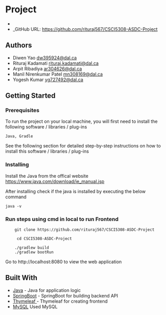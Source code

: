 # Project

- 
- _GitHub URL: https://github.com/rituraj567/CSCI5308-ASDC-Project



## Authors

- Diwen Yao dw395924@dal.ca
- Rituraj Kadamati rituraj.kadamati@dal.ca
- Arpit Ribadiya ar304626@dal.ca
- Manil Nirenkumar Patel mn308169@dal.ca
- Yogesh Kumar yg727492@dal.ca


## Getting Started

### Prerequisites

To run the project on your local machine, you will first need to install the following software / libraries / plug-ins

```
Java, Gradle

```

See the following section for detailed step-by-step instructions on how to install this software / libraries / plug-ins

### Installing

Install the Java from the offical website https://www.java.com/download/ie_manual.jsp

After installing check if the java is installed by executing the below command

```
java -v
```

### Run steps using cmd in local to run Frontend

```
    git clone https://github.com/rituraj567/CSCI5308-ASDC-Project
```

```
     cd CSCI5308-ASDC-Project
```

```
    ./gradlew build
    ./gradlew bootRun
```

Go to http://localhost:8080 to view the web application




## Built With


- [Java](https://www.java.com/download/ie_manual.jsp) - Java for application logic
- [SpringBoot](https://spring.io/) - SpringBoot for building backend API
- [Thymeleaf ](https://www.thymeleaf.org/) - Thymeleaf for creating frontend
- [MySQL](https://www.oracle.com/ca-en/database/sqldeveloper/) Used MySQL
